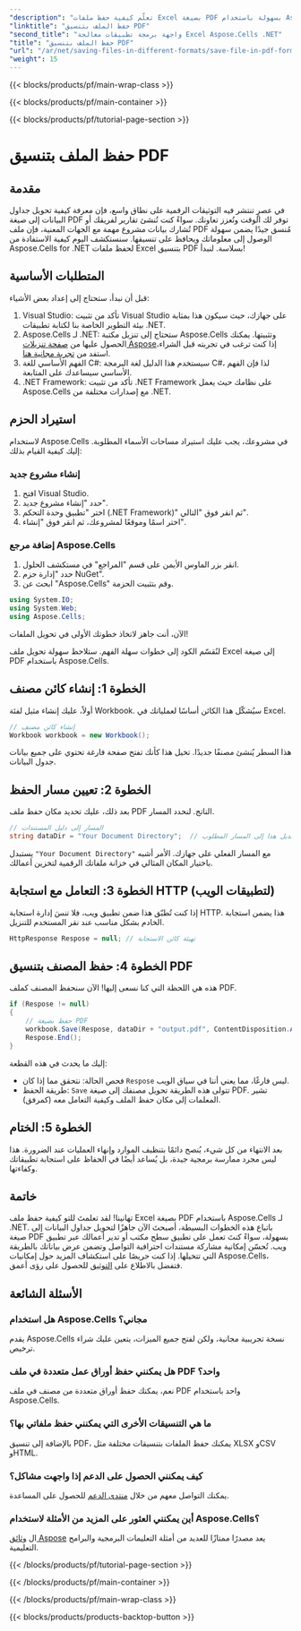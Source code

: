 ```yaml
---
"description": "تعلّم كيفية حفظ ملفات Excel بصيغة PDF بسهولة باستخدام Aspose.Cells لـ .NET. خطوات وأمثلة بسيطة لتسهيل التنفيذ."
"linktitle": "حفظ الملف بتنسيق PDF"
"second_title": "واجهة برمجة تطبيقات معالجة Excel Aspose.Cells .NET"
"title": "حفظ الملف بتنسيق PDF"
"url": "/ar/net/saving-files-in-different-formats/save-file-in-pdf-format/"
"weight": 15
---
```


{{< blocks/products/pf/main-wrap-class >}}

{{< blocks/products/pf/main-container >}}

{{< blocks/products/pf/tutorial-page-section >}}

# حفظ الملف بتنسيق PDF

## مقدمة
في عصرٍ تنتشر فيه التوثيقات الرقمية على نطاق واسع، فإن معرفة كيفية تحويل جداول البيانات إلى صيغة PDF توفر لك الوقت وتُعزز تعاونك. سواءً كنت تُنشئ تقارير لفريقك أو تُشارك بيانات مشروع مهمة مع الجهات المعنية، فإن ملف PDF مُنسق جيدًا يضمن سهولة الوصول إلى معلوماتك ويحافظ على تنسيقها. سنستكشف اليوم كيفية الاستفادة من Aspose.Cells for .NET لحفظ ملفات Excel بتنسيق PDF بسلاسة. لنبدأ!
## المتطلبات الأساسية
قبل أن نبدأ، ستحتاج إلى إعداد بعض الأشياء:
1. Visual Studio: تأكد من تثبيت Visual Studio على جهازك، حيث سيكون هذا بمثابة بيئة التطوير الخاصة بنا لكتابة تطبيقات .NET.
2. Aspose.Cells لـ .NET: ستحتاج إلى تنزيل مكتبة Aspose.Cells وتثبيتها. يمكنك الحصول عليها من [صفحة تنزيلات Aspose](https://releases.aspose.com/cells/net/)إذا كنت ترغب في تجربته قبل الشراء، استفد من [تجربة مجانية هنا](https://releases.aspose.com/).
3. الفهم الأساسي للغة C#: سيستخدم هذا الدليل لغة البرمجة C#، لذا فإن الفهم الأساسي سيساعدك على المتابعة.
4. .NET Framework: تأكد من تثبيت .NET Framework على نظامك حيث يعمل Aspose.Cells مع إصدارات مختلفة من .NET.
## استيراد الحزم
لاستخدام Aspose.Cells في مشروعك، يجب عليك استيراد مساحات الأسماء المطلوبة. إليك كيفية القيام بذلك:
### إنشاء مشروع جديد
1. افتح Visual Studio.
2. حدد "إنشاء مشروع جديد".
3. اختر "تطبيق وحدة التحكم (.NET Framework)" ثم انقر فوق "التالي".
4. اختر اسمًا وموقعًا لمشروعك، ثم انقر فوق "إنشاء".
### إضافة مرجع Aspose.Cells
1. انقر بزر الماوس الأيمن على قسم "المراجع" في مستكشف الحلول.
2. حدد "إدارة حزم NuGet".
3. ابحث عن "Aspose.Cells" وقم بتثبيت الحزمة.
```csharp
using System.IO;
using System.Web;
using Aspose.Cells;
```
الآن، أنت جاهز لاتخاذ خطوتك الأولى في تحويل الملفات!

لنُقسّم الكود إلى خطوات سهلة الفهم. ستلاحظ سهولة تحويل ملف Excel إلى صيغة PDF باستخدام Aspose.Cells.
## الخطوة 1: إنشاء كائن مصنف
أولاً، عليك إنشاء مثيل لفئة Workbook. سيُشكّل هذا الكائن أساسًا لعملياتك في Excel.
```csharp
// إنشاء كائن مصنف
Workbook workbook = new Workbook();
```
هذا السطر يُنشئ مصنفًا جديدًا. تخيل هذا كأنك تفتح صفحة فارغة تحتوي على جميع بيانات جدول البيانات.
## الخطوة 2: تعيين مسار الحفظ
بعد ذلك، عليك تحديد مكان حفظ ملف PDF الناتج. لنحدد المسار.
```csharp
// المسار إلى دليل المستندات
string dataDir = "Your Document Directory";  // قم بتعديل هذا إلى المسار المطلوب
```
يستبدل `"Your Document Directory"` مع المسار الفعلي على جهازك. الأمر أشبه باختيار المكان المثالي في خزانة ملفاتك الرقمية لتخزين أعمالك.
## الخطوة 3: التعامل مع استجابة HTTP (لتطبيقات الويب)
إذا كنت تُطبّق هذا ضمن تطبيق ويب، فلا تنسَ إدارة استجابة HTTP. هذا يضمن استجابة الخادم بشكل مناسب عند نقر المستخدم للتنزيل.
```csharp
HttpResponse Respose = null; // تهيئة كائن الاستجابة
```
## الخطوة 4: حفظ المصنف بتنسيق PDF
هذه هي اللحظة التي كنا نسعى إليها! الآن سنحفظ المصنف كملف PDF.
```csharp
if (Respose != null)
{
    // حفظ بصيغة PDF
    workbook.Save(Respose, dataDir + "output.pdf", ContentDisposition.Attachment, new PdfSaveOptions());
    Respose.End();
}
```
إليك ما يحدث في هذه القطعة:
- فحص الحالة: نتحقق مما إذا كان `Respose` ليس فارغًا، مما يعني أننا في سياق الويب.
- طريقة الحفظ: `Save` تتولى هذه الطريقة تحويل مصنفك إلى صيغة PDF. تشير المعلمات إلى مكان حفظ الملف وكيفية التعامل معه (كمرفق).
## الخطوة 5: الختام
بعد الانتهاء من كل شيء، يُنصح دائمًا بتنظيف الموارد وإنهاء العمليات عند الضرورة. هذا ليس مجرد ممارسة برمجية جيدة، بل يُساعد أيضًا في الحفاظ على استجابة تطبيقاتك وكفاءتها.
## خاتمة
تهانينا! لقد تعلمتَ للتو كيفية حفظ ملف Excel بصيغة PDF باستخدام Aspose.Cells لـ .NET. باتباع هذه الخطوات البسيطة، أصبحتَ الآن جاهزًا لتحويل جداول البيانات إلى صيغة PDF بسهولة، سواءً كنتَ تعمل على تطبيق سطح مكتب أو تدير أعمالك عبر تطبيق ويب. تُحسّن إمكانية مشاركة مستندات احترافية التواصل وتضمن عرض بياناتك بالطريقة التي تتخيلها.
إذا كنت حريصًا على استكشاف المزيد حول إمكانيات Aspose.Cells، فتفضل بالاطلاع على [التوثيق](https://reference.aspose.com/cells/net/) للحصول على رؤى أعمق.
## الأسئلة الشائعة
### هل استخدام Aspose.Cells مجاني؟
يقدم Aspose.Cells نسخة تجريبية مجانية، ولكن لفتح جميع الميزات، يتعين عليك شراء ترخيص.
### هل يمكنني حفظ أوراق عمل متعددة في ملف PDF واحد؟
نعم، يمكنك حفظ أوراق متعددة من مصنف في ملف PDF واحد باستخدام Aspose.Cells.
### ما هي التنسيقات الأخرى التي يمكنني حفظ ملفاتي بها؟
بالإضافة إلى تنسيق PDF، يمكنك حفظ الملفات بتنسيقات مختلفة مثل XLSX وCSV وHTML.
### كيف يمكنني الحصول على الدعم إذا واجهت مشاكل؟
يمكنك التواصل معهم من خلال [منتدى الدعم](https://forum.aspose.com/c/cells/9) للحصول على المساعدة.
### أين يمكنني العثور على المزيد من الأمثلة لاستخدام Aspose.Cells؟
ال [وثائق Aspose](https://reference.aspose.com/cells/net/) يعد مصدرًا ممتازًا للعديد من أمثلة التعليمات البرمجية والبرامج التعليمية.

{{< /blocks/products/pf/tutorial-page-section >}}

{{< /blocks/products/pf/main-container >}}

{{< /blocks/products/pf/main-wrap-class >}}

{{< blocks/products/products-backtop-button >}}